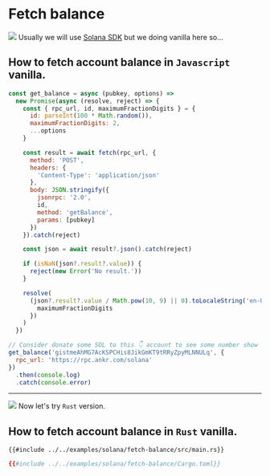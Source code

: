 # Fetch balance

![](/assets/kat.png) <span class="speech-bubble">Usually we will use [Solana SDK](https://solanacookbook.com/references/accounts.html#how-to-get-account-balance) but we doing vanilla here so...</span>

## How to fetch account balance in `Javascript` vanilla.

```javascript
const get_balance = async (pubkey, options) =>
  new Promise(async (resolve, reject) => {
    const { rpc_url, id, maximumFractionDigits } = {
      id: parseInt(100 * Math.random()),
      maximumFractionDigits: 2,
      ...options
    }

    const result = await fetch(rpc_url, {
      method: 'POST',
      headers: {
        'Content-Type': 'application/json'
      },
      body: JSON.stringify({
        jsonrpc: '2.0',
        id,
        method: 'getBalance',
        params: [pubkey]
      })
    }).catch(reject)

    const json = await result?.json().catch(reject)

    if (isNaN(json?.result?.value)) {
      reject(new Error('No result.'))
    }

    resolve(
      (json?.result?.value / Math.pow(10, 9) || 0).toLocaleString('en-US', {
        maximumFractionDigits
      })
    )
  })

// Consider donate some SOL to this 👇 account to see some number show up 😆
get_balance('gistmeAhMG7AcKSPCHis8JikGmKT9tRRyZpyMLNNULq', {
  rpc_url: 'https://rpc.ankr.com/solana'
})
  .then(console.log)
  .catch(console.error)
```

---

![](/assets/kat.png) <span class="speech-bubble">Now let's try `Rust` version.</span>

## How to fetch account balance in `Rust` vanilla.

<tabs>
<tab label="main.rs">

```rust,edition2021
{{#include ../../examples/solana/fetch-balance/src/main.rs}}
```

</tab>
<tab label="Cargo.toml">

```toml
{{#include ../../examples/solana/fetch-balance/Cargo.toml}}
```

</tab>
</tabs>
